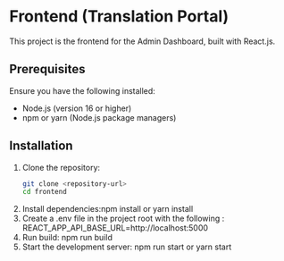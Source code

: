 # Frontend (Translation Portal)

This project is the frontend for the Admin Dashboard, built with React.js.

## Prerequisites

Ensure you have the following installed:
- Node.js (version 16 or higher)
- npm or yarn (Node.js package managers)

## Installation

1. Clone the repository:
   ```bash
   git clone <repository-url>
   cd frontend
2. Install dependencies:npm install or yarn install
3. Create a .env file in the project root with the following :  REACT_APP_API_BASE_URL=http://localhost:5000
4. Run build: npm run build
5. Start the development server: npm run start or yarn start
  
